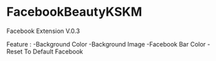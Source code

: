 # FacebookBeautyKSKM
Facebook Extension V.0.3

Feature :
-Background Color
-Background Image
-Facebook Bar Color
-Reset To Default Facebook
